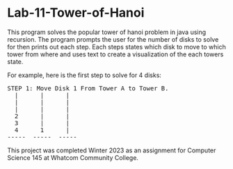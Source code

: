 # Lab-11-Tower-of-Hanoi

This program solves the popular tower of hanoi problem in java using recursion. The program prompts the user for the number of disks to solve for then prints out each step.
Each steps states which disk to move to which tower from where and uses text to create a visualization of the each towers state.  

For example, here is the first step to solve for 4 disks:  
<pre>
STEP 1: Move Disk 1 From Tower A to Tower B.
  |      |      |
  |      |      |
  |      |      |
  2      |      |
  3      |      |
  4      1      |
-----  -----  -----
</pre>

This project was completed Winter 2023 as an assignment for Computer Science 145 at Whatcom Community College.
